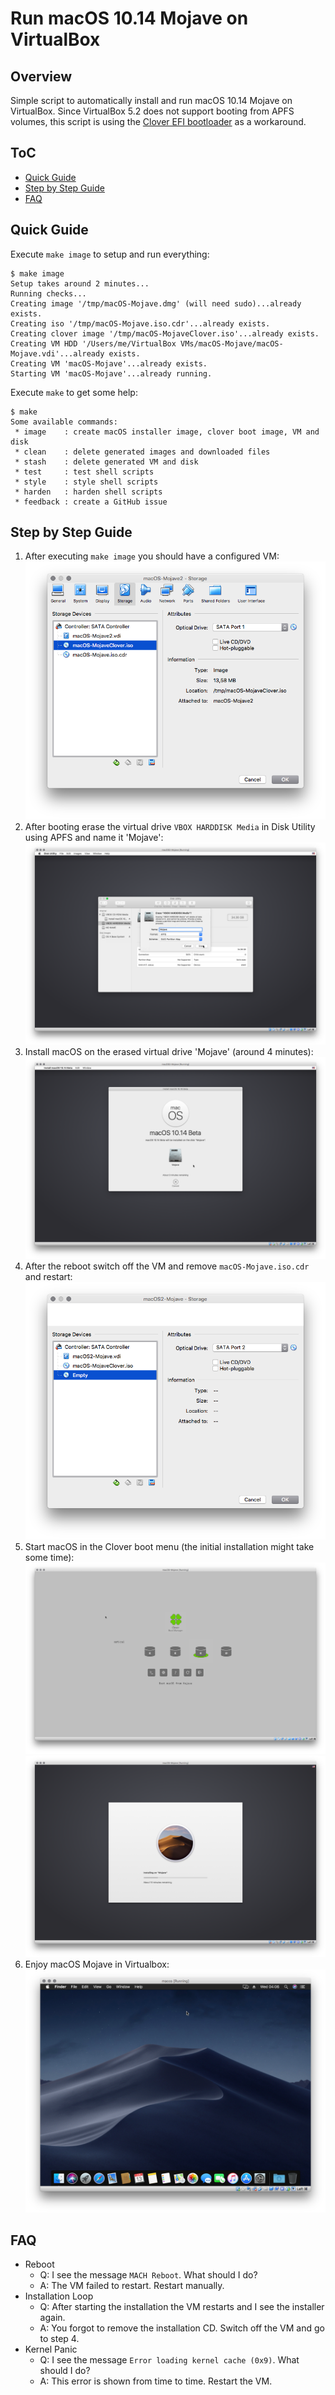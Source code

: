 # Run macOS 10.14 Mojave on VirtualBox

## Overview

Simple script to automatically install and run macOS 10.14 Mojave on VirtualBox. Since VirtualBox 5.2 does not support booting from APFS volumes, this script is using the [Clover EFI bootloader](https://sourceforge.net/projects/cloverefiboot/) as a workaround.

## ToC

 * [Quick Guide](#quick-guide)
 * [Step by Step Guide](#step-by-step-guide)
 * [FAQ](#faq)

##  Quick Guide

Execute ```make image``` to setup and run everything:

```
$ make image
Setup takes around 2 minutes...
Running checks...
Creating image '/tmp/macOS-Mojave.dmg' (will need sudo)...already exists.
Creating iso '/tmp/macOS-Mojave.iso.cdr'...already exists.
Creating clover image '/tmp/macOS-MojaveClover.iso'...already exists.
Creating VM HDD '/Users/me/VirtualBox VMs/macOS-Mojave/macOS-Mojave.vdi'...already exists.
Creating VM 'macOS-Mojave'...already exists.
Starting VM 'macOS-Mojave'...already running.
```

Execute ```make``` to get some help:

```
$ make
Some available commands:
 * image    : create macOS installer image, clover boot image, VM and disk
 * clean    : delete generated images and downloaded files
 * stash    : delete generated VM and disk
 * test     : test shell scripts
 * style    : style shell scripts
 * harden   : harden shell scripts
 * feedback : create a GitHub issue
```
 
## Step by Step Guide

1. After executing ```make image``` you should have a configured VM:
![Images](img/images.png)
2. After booting erase the virtual drive ```VBOX HARDDISK Media``` in Disk Utility using APFS and name it 'Mojave':
![Erase Disk](img/erase.png)
3. Install macOS on the erased virtual drive 'Mojave' (around 4 minutes):
![Install](img/install.png)
4. After the reboot switch off the VM and remove ```macOS-Mojave.iso.cdr``` and restart:
![Remove](img/remove.png)
5. Start macOS in the Clover boot menu (the initial installation might take some time):
![Clover](img/clover.png)
![Install](img/install2.png)
6. Enjoy macOS Mojave in Virtualbox:
![Running macOS 10.14 Mojave Beta 1 in VirtualBox 5.2](img/macosMojaveBeta1.png)

## FAQ

* Reboot
  * Q: I see the message ```MACH Reboot```. What should I do?
  * A: The VM failed to restart. Restart manually.
* Installation Loop
  * Q: After starting the installation the VM restarts and I see the installer again.
  * A: You forgot to remove the installation CD. Switch off the VM and go to step 4.
* Kernel Panic
  * Q: I see the message ```Error loading kernel cache (0x9)```. What should I do?
  * A: This error is shown from time to time. Restart the VM.
